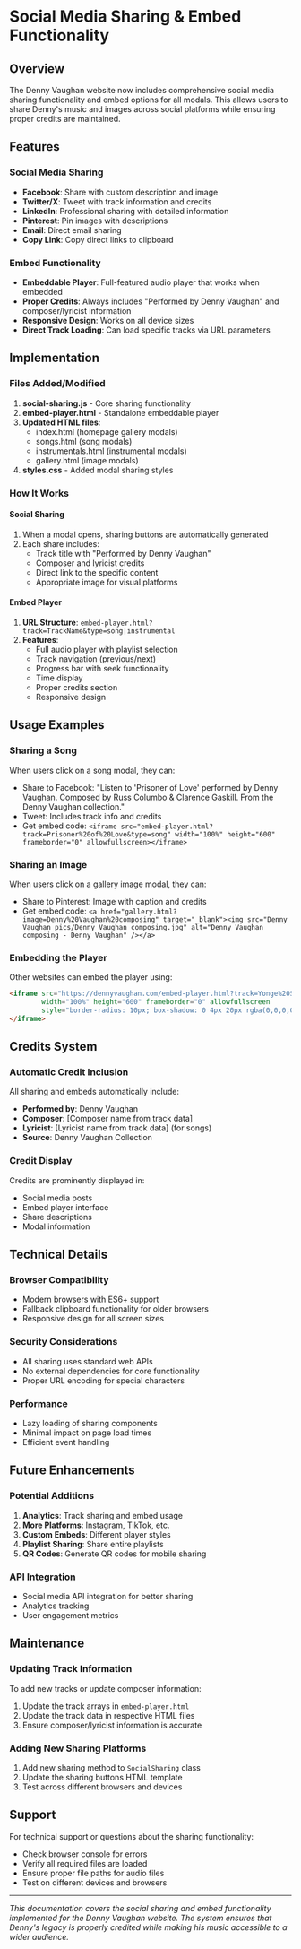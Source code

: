 # Social Media Sharing & Embed Functionality

## Overview

The Denny Vaughan website now includes comprehensive social media sharing functionality and embed options for all modals. This allows users to share Denny's music and images across social platforms while ensuring proper credits are maintained.

## Features

### Social Media Sharing
- **Facebook**: Share with custom description and image
- **Twitter/X**: Tweet with track information and credits
- **LinkedIn**: Professional sharing with detailed information
- **Pinterest**: Pin images with descriptions
- **Email**: Direct email sharing
- **Copy Link**: Copy direct links to clipboard

### Embed Functionality
- **Embeddable Player**: Full-featured audio player that works when embedded
- **Proper Credits**: Always includes "Performed by Denny Vaughan" and composer/lyricist information
- **Responsive Design**: Works on all device sizes
- **Direct Track Loading**: Can load specific tracks via URL parameters

## Implementation

### Files Added/Modified

1. **social-sharing.js** - Core sharing functionality
2. **embed-player.html** - Standalone embeddable player
3. **Updated HTML files**:
   - index.html (homepage gallery modals)
   - songs.html (song modals)
   - instrumentals.html (instrumental modals)
   - gallery.html (image modals)
4. **styles.css** - Added modal sharing styles

### How It Works

#### Social Sharing
1. When a modal opens, sharing buttons are automatically generated
2. Each share includes:
   - Track title with "Performed by Denny Vaughan"
   - Composer and lyricist credits
   - Direct link to the specific content
   - Appropriate image for visual platforms

#### Embed Player
1. **URL Structure**: `embed-player.html?track=TrackName&type=song|instrumental`
2. **Features**:
   - Full audio player with playlist selection
   - Track navigation (previous/next)
   - Progress bar with seek functionality
   - Time display
   - Proper credits section
   - Responsive design

## Usage Examples

### Sharing a Song
When users click on a song modal, they can:
- Share to Facebook: "Listen to 'Prisoner of Love' performed by Denny Vaughan. Composed by Russ Columbo & Clarence Gaskill. From the Denny Vaughan collection."
- Tweet: Includes track info and credits
- Get embed code: `<iframe src="embed-player.html?track=Prisoner%20of%20Love&type=song" width="100%" height="600" frameborder="0" allowfullscreen></iframe>`

### Sharing an Image
When users click on a gallery image modal, they can:
- Share to Pinterest: Image with caption and credits
- Get embed code: `<a href="gallery.html?image=Denny%20Vaughan%20composing" target="_blank"><img src="Denny Vaughan pics/Denny Vaughan composing.jpg" alt="Denny Vaughan composing - Denny Vaughan" /></a>`

### Embedding the Player
Other websites can embed the player using:
```html
<iframe src="https://dennyvaughan.com/embed-player.html?track=Yonge%20Street%20Boogie&type=instrumental" 
        width="100%" height="600" frameborder="0" allowfullscreen 
        style="border-radius: 10px; box-shadow: 0 4px 20px rgba(0,0,0,0.1);">
</iframe>
```

## Credits System

### Automatic Credit Inclusion
All sharing and embeds automatically include:
- **Performed by**: Denny Vaughan
- **Composer**: [Composer name from track data]
- **Lyricist**: [Lyricist name from track data] (for songs)
- **Source**: Denny Vaughan Collection

### Credit Display
Credits are prominently displayed in:
- Social media posts
- Embed player interface
- Share descriptions
- Modal information

## Technical Details

### Browser Compatibility
- Modern browsers with ES6+ support
- Fallback clipboard functionality for older browsers
- Responsive design for all screen sizes

### Security Considerations
- All sharing uses standard web APIs
- No external dependencies for core functionality
- Proper URL encoding for special characters

### Performance
- Lazy loading of sharing components
- Minimal impact on page load times
- Efficient event handling

## Future Enhancements

### Potential Additions
1. **Analytics**: Track sharing and embed usage
2. **More Platforms**: Instagram, TikTok, etc.
3. **Custom Embeds**: Different player styles
4. **Playlist Sharing**: Share entire playlists
5. **QR Codes**: Generate QR codes for mobile sharing

### API Integration
- Social media API integration for better sharing
- Analytics tracking
- User engagement metrics

## Maintenance

### Updating Track Information
To add new tracks or update composer information:
1. Update the track arrays in `embed-player.html`
2. Update the track data in respective HTML files
3. Ensure composer/lyricist information is accurate

### Adding New Sharing Platforms
1. Add new sharing method to `SocialSharing` class
2. Update the sharing buttons HTML template
3. Test across different browsers and devices

## Support

For technical support or questions about the sharing functionality:
- Check browser console for errors
- Verify all required files are loaded
- Ensure proper file paths for audio files
- Test on different devices and browsers

---

*This documentation covers the social sharing and embed functionality implemented for the Denny Vaughan website. The system ensures that Denny's legacy is properly credited while making his music accessible to a wider audience.*
